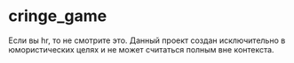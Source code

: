 # cringe_game
Если вы hr, то не смотрите это. Данный проект создан исключительно в юмористических целях и не может считаться полным вне контекста.

